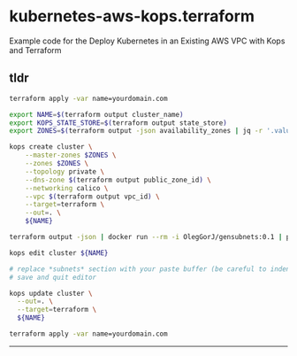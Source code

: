 # kubernetes-aws-kops.terraform

 Example code for the Deploy Kubernetes in an Existing AWS VPC with Kops and Terraform

 ## tldr

 ```bash
 terraform apply -var name=yourdomain.com

```

```bash
export NAME=$(terraform output cluster_name)
export KOPS_STATE_STORE=$(terraform output state_store)
export ZONES=$(terraform output -json availability_zones | jq -r '.value|join(",")')

kops create cluster \
    --master-zones $ZONES \
    --zones $ZONES \
    --topology private \
    --dns-zone $(terraform output public_zone_id) \
    --networking calico \
    --vpc $(terraform output vpc_id) \
    --target=terraform \
    --out=. \
    ${NAME}
```

```bash
terraform output -json | docker run --rm -i OlegGorJ/gensubnets:0.1 | pbcopy

kops edit cluster ${NAME}

```

```bash
# replace *subnets* section with your paste buffer (be careful to indent properly)
# save and quit editor

kops update cluster \
  --out=. \
  --target=terraform \
  ${NAME}

terraform apply -var name=yourdomain.com
```




---
